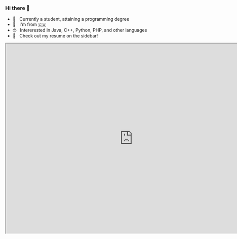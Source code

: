 ### Hi there 👋

- 🎯  &nbsp; Currently a student, attaining a programming degree
- 🔭  &nbsp; I'm from 🇨🇦
- 🤓  &nbsp; Intererested in Java, C++, Python, PHP, and other languages
- 💬 &nbsp; Check out my resume on the sidebar!

<iframe src="https://janaksk.github.io/GemDashNoMultiplayer/" width="800" height="600"></iframe>

<!--
**janaksk/janaksk** is a ✨ _special_ ✨ repository because its `README.md` (this file) appears on your GitHub profile.

Here are some ideas to get you started:

- 🔭 I’m currently working on ...
- 🌱 I’m currently learning ...
- 👯 I’m looking to collaborate on ...
- 🤔 I’m looking for help with ...
- 💬 Ask me about ...
- 📫 How to reach me: ...
- 😄 Pronouns: ...
- ⚡ Fun fact: ...
-->

